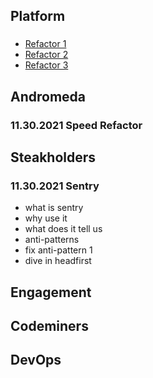 ## Platform
###
* [Refactor 1](https://codeclimate.com/repos/61301c0f664b22014d009735/src/audit/reprocess_dlq.py/source#issue-52793cb4cc12e299974a075a68718940)
* [Refactor 2](https://codeclimate.com/repos/61301c0f664b22014d009735/src/audit/find_missing.py/source#issue-038add4ea8d77ebe9b026e048127a681)
* [Refactor 3](https://codeclimate.com/repos/61301c0f664b22014d009735/src/handler/uuid_generator.py/source#issue-e74ae0d325a3e909c2024f03ea551b4f)

## Andromeda
### 11.30.2021 Speed Refactor

## Steakholders
### 11.30.2021 Sentry
* what is sentry
* why use it
* what does it tell us
* anti-patterns
* fix anti-pattern 1
* dive in headfirst

## Engagement

## Codeminers

## DevOps
